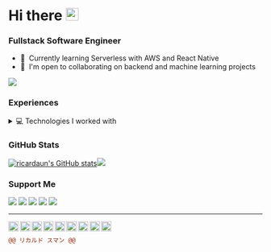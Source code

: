 # Hi there <img src="https://media.giphy.com/media/hvRJCLFzcasrR4ia7z/giphy.gif" width="25px">

### Fullstack Software Engineer

*   🧠  Currently learning Serverless with AWS and React Native
*   🤝  I'm open to collaborating on backend and machine learning projects

<a href="https://www.twitch.tv/ricardaun1" target="_blank" rel="noreferrer"><img src="https://img.shields.io/twitch/status/ricardaun1?style=for-the-badge" /></a>

### Experiences

<details> 
  <summary>💻 Technologies I worked with</summary>
  <p>
  <img alt="React" src="https://img.shields.io/badge/react-%2320232a.svg?style=for-the-badge&logo=react&logoColor=%2361DAFB" />
  <img alt="Webpack" src="https://img.shields.io/badge/webpack-%238DD6F9.svg?style=for-the-badge&logo=webpack&logoColor=black" /> 
  <img alt="Docker" src="https://img.shields.io/badge/-Docker-46a2f1?style=for-the-badge&logo=docker&logoColor=white" />
    <img src="https://img.shields.io/badge/kubernetes-%23326ce5.svg?style=for-the-badge&logo=kubernetes&logoColor=white" />
    <img src="https://img.shields.io/badge/Notion-%23000000.svg?style=for-the-badge&logo=notion&logoColor=white" />
    <img src="https://img.shields.io/badge/terraform-%235835CC.svg?style=for-the-badge&logo=terraform&logoColor=white" />
    <img src="https://img.shields.io/badge/jenkins-%232C5263.svg?style=for-the-badge&logo=jenkins&logoColor=white" />
    <img src="https://img.shields.io/badge/nginx-%23009639.svg?style=for-the-badge&logo=nginx&logoColor=white" />
  <img alt="Github Actions" src="https://img.shields.io/badge/github%20actions-%232671E5.svg?style=for-the-badge&logo=githubactions&logoColor=white" />
  <img alt="Google Cloud Platform" src="https://img.shields.io/badge/GoogleCloud-%234285F4.svg?style=for-the-badge&logo=google-cloud&logoColor=white" />
  <img alt="TypeScript" src="https://img.shields.io/badge/typescript-%23007ACC.svg?style=for-the-badge&logo=typescript&logoColor=white" />
  <img alt="Insomnia" src="https://img.shields.io/badge/-Insomnia-5849BE?style=for-the-badge&logo=insomnia&logoColor=white" />
    <img src="https://img.shields.io/badge/Postman-FF6C37?style=for-the-badge&logo=postman&logoColor=white" />
    <img src="https://img.shields.io/badge/-Swagger-%23Clojure?style=for-the-badge&logo=swagger&logoColor=white" />
  <img alt="Apollo" src="https://img.shields.io/badge/-Apollo%20GraphQL-311C87?style=for-the-badge&logo=apollo-graphql&logoColor=white" />
  <img alt="GraphQL" src="https://img.shields.io/badge/-GraphQL-E10098?style=for-the-badge&logo=graphql&logoColor=white" />
  <img alt="Heroku" src="https://img.shields.io/badge/-Heroku-430098?style=for-the-badge&logo=heroku&logoColor=white" />
  <img alt="redux" src="https://img.shields.io/badge/-Redux-764ABC?style=for-the-badge&logo=redux&logoColor=white" />
  <img alt="Styled Components" src="https://img.shields.io/badge/-Styled_Components-db7092?style=for-the-badge&logo=styled-components&logoColor=white" />
  <img alt="git" src="https://img.shields.io/badge/-Git-F05032?style=for-the-badge&logo=git&logoColor=white" />
  <img alt="NestJs" src="https://img.shields.io/badge/-NestJs-ea2845?style=for-the-badge&logo=nestjs&logoColor=white" />
  <img alt="npm" src="https://img.shields.io/badge/-NPM-CB3837?style=for-the-badge&logo=npm&logoColor=white" />
  <img alt="html5" src="https://img.shields.io/badge/-HTML5-E34F26?style=for-the-badge&logo=html5&logoColor=white" />
  <!--<img alt="d3js" src="https://img.shields.io/badge/-D3.js-F9A03C?style=flat-square&logo=d3.js&logoColor=white" />-->
  <img alt="Prettier" src="https://img.shields.io/badge/-Prettier-F7B93E?style=for-the-badge&logo=prettier&logoColor=white" />
  <img alt="MongoDB" src="https://img.shields.io/badge/-MongoDB-13aa52?style=for-the-badge&logo=mongodb&logoColor=white" />
  <img alt="Nodejs" src="https://img.shields.io/badge/-Nodejs-43853d?style=for-the-badge&logo=Node.js&logoColor=white" />
  <img alt="Swift" src="https://img.shields.io/badge/swift-F54A2A?style=for-the-badge&logo=swift&logoColor=white" />
  <img src="https://img.shields.io/badge/lua-%232C2D72.svg?style=for-the-badge&logo=lua&logoColor=white" />
 <img src="https://img.shields.io/badge/c-%2300599C.svg?style=for-the-badge&logo=c&logoColor=white" />
 <img src="https://img.shields.io/badge/c%23-%23239120.svg?style=for-the-badge&logo=c-sharp&logoColor=white" />
 <img src="https://img.shields.io/badge/c++-%2300599C.svg?style=for-the-badge&logo=c%2B%2B&logoColor=white" />
 <img src="https://img.shields.io/badge/python-3670A0?style=for-the-badge&logo=python&logoColor=ffdd54" />
 <img src="https://img.shields.io/badge/Next-black?style=for-the-badge&logo=next.js&logoColor=white" />
 <img src="https://img.shields.io/badge/css3-%231572B6.svg?style=for-the-badge&logo=css3&logoColor=white" />
 <img src="https://img.shields.io/badge/tailwindcss-%2338B2AC.svg?style=for-the-badge&logo=tailwind-css&logoColor=white" />
 <img src="https://img.shields.io/badge/bootstrap-%23563D7C.svg?style=for-the-badge&logo=bootstrap&logoColor=white" />
 <img src="https://img.shields.io/badge/redux-%23593d88.svg?style=for-the-badge&logo=redux&logoColor=white" />
 <img src="https://img.shields.io/badge/express.js-%23404d59.svg?style=for-the-badge&logo=express&logoColor=%2361DAFB" />
 <img src="https://img.shields.io/badge/mysql-%2300f.svg?style=for-the-badge&logo=mysql&logoColor=white" />
 <img src="https://img.shields.io/badge/MongoDB-%234ea94b.svg?style=for-the-badge&logo=mongodb&logoColor=white" />
 <img src="https://img.shields.io/badge/postgres-%23316192.svg?style=for-the-badge&logo=postgresql&logoColor=white" />
 <img src="https://img.shields.io/badge/redis-%23DD0031.svg?style=for-the-badge&logo=redis&logoColor=white" />
 <img src="https://img.shields.io/badge/firebase-%23039BE5.svg?style=for-the-badge&logo=firebase" />
 <img src="https://img.shields.io/badge/DigitalOcean-%230167ff.svg?style=for-the-badge&logo=digitalOcean&logoColor=white" />
 <img src="https://img.shields.io/badge/datadog-%23632CA6.svg?style=for-the-badge&logo=datadog&logoColor=white" />
 <img src="https://img.shields.io/badge/AWS-%23FF9900.svg?style=for-the-badge&logo=amazon-aws&logoColor=white" />
 <img src="https://img.shields.io/badge/adobe%20photoshop-%2331A8FF.svg?style=for-the-badge&logo=adobe%20photoshop&logoColor=white" />
 <img src="https://img.shields.io/badge/adobe%20illustrator-%23FF9A00.svg?style=for-the-badge&logo=adobe%20illustrator&logoColor=white" />
 <img src="https://img.shields.io/badge/Adobe%20Premiere%20Pro-9999FF.svg?style=for-the-badge&logo=Adobe%20Premiere%20Pro&logoColor=white" />
 <img src="https://img.shields.io/badge/Aseprite-FFFFFF?style=for-the-badge&logo=Aseprite&logoColor=#7D929E" />
 <img src="https://img.shields.io/badge/blender-%23F5792A.svg?style=for-the-badge&logo=blender&logoColor=white" />
 <img src="https://img.shields.io/badge/figma-%23F24E1E.svg?style=for-the-badge&logo=figma&logoColor=whiet" />
 <img src="https://img.shields.io/badge/-Storybook-FF4785?style=for-the-badge&logo=storybook&logoColor=white" />
 <img src="https://img.shields.io/badge/TensorFlow-%23FF6F00.svg?style=for-the-badge&logo=TensorFlow&logoColor=white" />
    <img src="https://img.shields.io/badge/chakra-%234ED1C5.svg?style=for-the-badge&logo=chakraui&logoColor=white" />
    <img src="https://img.shields.io/badge/opencv-%23white.svg?style=for-the-badge&logo=opencv&logoColor=white" />
    <img src="https://img.shields.io/badge/OpenGL-%23FFFFFF.svg?style=for-the-badge&logo=opengl" />
    <img src="https://img.shields.io/badge/Socket.io-black?style=for-the-badge&logo=socket.io&badgeColor=010101" />
    <img src="https://img.shields.io/badge/yarn-%232C8EBB.svg?style=for-the-badge&logo=yarn&logoColor=white" />
    <img src="https://img.shields.io/badge/JWT-black?style=for-the-badge&logo=JSON%20web%20tokens" />
    <img src="https://img.shields.io/badge/Linux-FCC624?style=for-the-badge&logo=linux&logoColor=black" />
    <img src="https://img.shields.io/badge/Arch%20Linux-1793D1?logo=arch-linux&logoColor=fff&style=for-the-badge" />
    <img src="https://img.shields.io/badge/Ubuntu-E95420?style=for-the-badge&logo=ubuntu&logoColor=white" />
    <img src="https://img.shields.io/badge/-elementary%20OS-black?style=for-the-badge&logo=elementary&logoColor=white" />
    <img src="https://img.shields.io/badge/Kali-268BEE?style=for-the-badge&logo=kalilinux&logoColor=white" />
    <img src="https://img.shields.io/badge/mac%20os-000000?style=for-the-badge&logo=macos&logoColor=F0F0F0" />
    <img src="https://img.shields.io/badge/iOS-000000?style=for-the-badge&logo=ios&logoColor=white" />
    <img src="https://img.shields.io/badge/Visual%20Studio%20Code-0078d7.svg?style=for-the-badge&logo=visual-studio-code&logoColor=white" />
    <img src="https://img.shields.io/badge/Xcode-007ACC?style=for-the-badge&logo=Xcode&logoColor=white" />
    <img src="https://img.shields.io/badge/VIM-%2311AB00.svg?style=for-the-badge&logo=vim&logoColor=white" />
    <img src="https://img.shields.io/badge/unity-%23000000.svg?style=for-the-badge&logo=unity&logoColor=white" />
    <img src="https://img.shields.io/badge/unrealengine-%23313131.svg?style=for-the-badge&logo=unrealengine&logoColor=white" />
</p>
</details>
                    
### GitHub Stats

<a href="http://www.github.com/ricardaun"><img src="https://github-readme-stats.vercel.app/api?username=ricardaun&show_icons=true&hide=&count_private=true&title_color=6366f1&text_color=ffffff&icon_color=6366f1&bg_color=1c1917&hide_border=true&show_icons=true" alt="ricardaun's GitHub stats" /></a><a href="http://www.github.com/ricardaun"><img src="https://github-readme-streak-stats.herokuapp.com/?user=ricardaun&stroke=ffffff&background=1c1917&ring=6366f1&fire=6366f1&currStreakNum=ffffff&currStreakLabel=6366f1&sideNums=ffffff&sideLabels=ffffff&dates=ffffff&hide_border=true" /></a>

### Support Me
<!--<a href="https://www.buymeacoffee.com/ricardosuman"><img src="https://cdn.buymeacoffee.com/buttons/v2/default-yellow.png" width="200" /></a>-->
<a href="#"><img src="https://img.shields.io/badge/sponsor-30363D?style=for-the-badge&logo=GitHub-Sponsors&logoColor=#EA4AAA" /></a>
<a href="https://www.buymeacoffee.com/ricardosuman"><img src="https://img.shields.io/badge/Buy%20Me%20a%20Coffee-ffdd00?style=for-the-badge&logo=buy-me-a-coffee&logoColor=black" /></a>
<a href="ko-fi.com/ricardosuman"><img src="https://img.shields.io/badge/Ko--fi-F16061?style=for-the-badge&logo=ko-fi&logoColor=white" /></a>
<a href="https://patreon.com/ricardosuman"><img src="https://img.shields.io/badge/Patreon-F96854?style=for-the-badge&logo=patreon&logoColor=white"/></a>
<a href="https://ricardaun.itch.io/"><img src="https://img.shields.io/badge/Itch-%23FF0B34.svg?style=for-the-badge&logo=Itch.io&logoColor=white"/></a>




----

<a href="https://twitter.com/rcrdsmn">
  <img align="left" alt="Ricardo's Twitter" width="20px" src="https://simpleicons.now.sh/twitter/6366f1" />
</a>
<a href="https://www.instagram.com/rcrdsmn">
  <img align="left" alt="Ricardo's Instagram" width="20px" src="https://simpleicons.now.sh/instagram/6366f1" />
</a>
<a href="https://linkedin.com/in/ricardosuman">
  <img align="left" alt="Ricardo's LinkedIn" width="20px" src="https://simpleicons.now.sh/linkedin/6366f1" />
</a>
<a href="https://behance.net/ricardosuman">
  <img align="left" alt="Ricardo's Behance" width="20px" src="https://simpleicons.now.sh/behance/6366f1" />
</a>
<a href="https://discord.com/users/ricardaun#2111">
  <img align="left" alt="Ricardo's Discord" width="20px" src="https://simpleicons.now.sh/discord/6366f1" />
</a>
<a href="https://www.dev.to/ricardosuman">
  <img align="left" alt="Ricardo's Dev.To" width="20px" src="https://simpleicons.now.sh/devdotto/6366f1" />
</a>
<a href="http://www.medium.com/ricardosuman">
  <img align="left" alt="Ricardo's Medium" width="20px" src="https://simpleicons.now.sh/medium/6366f1" />
</a>
<a href="https://www.twitch.tv/ricardaun1">
  <img align="left" alt="Ricardo's Twitch" width="20px" src="https://simpleicons.now.sh/twitch/6366f1" />
</a>
<a href="https://www.stackoverflow.com/users/19088644/ricardo-suman">
  <img align="left" alt="Ricardo's StackOverflow" width="20px" src="https://simpleicons.now.sh/stackoverflow/6366f1" />
</a>

&nbsp;&nbsp;&nbsp;&nbsp;&nbsp;&nbsp;

```diff
@@ リカルド スマン @@
```
